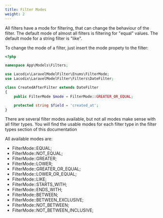 ```yaml
---
title: Filter Modes
weight: 2
---
```


All filters have a mode for filtering, that can change the behaviour of the filter.
The default mode of almost all filters is filtering for "equal" values. The default mode
for a string filter is "like".

To change the mode of a filter, just insert the mode propety to the filter:

```php
<?php

namespace App\Models\Filters;

use Lacodix\LaravelModelFilter\Enums\FilterMode;
use Lacodix\LaravelModelFilter\Filters\DateFilter;

class CreatedAfterFilter extends DateFilter
{
    public FilterMode $mode = FilterMode::GREATER_OR_EQUAL;

    protected string $field = 'created_at';
}
```

There are several filter modes available, but not all modes make sense with all filter types. You will 
find the usable modes for each filter type in the filter types section of this documentation

All available modes are:
- FilterMode::EQUAL;
- FilterMode::NOT_EQUAL;
- FilterMode::GREATER;
- FilterMode::LOWER;
- FilterMode::GREATER_OR_EQUAL;
- FilterMode::LOWER_OR_EQUAL;
- FilterMode::LIKE;
- FilterMode::STARTS_WITH;
- FilterMode::ENDS_WITH;
- FilterMode::BETWEEN;
- FilterMode::BETWEEN_EXCLUSIVE;
- FilterMode::NOT_BETWEEN;
- FilterMode::NOT_BETWEEN_INCLUSIVE;
